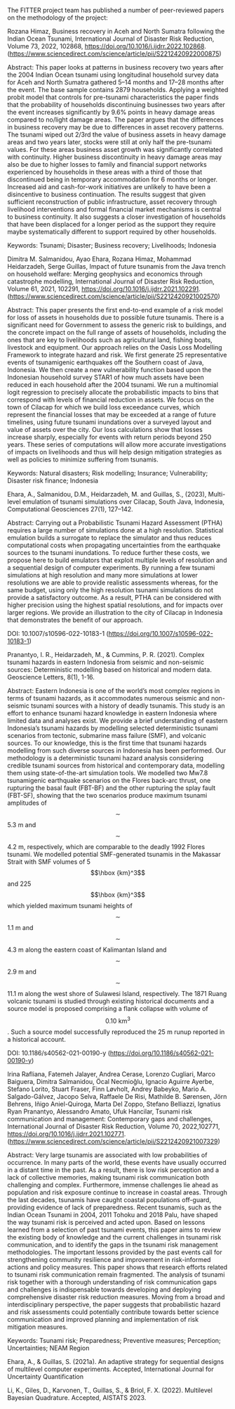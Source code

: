 The FITTER project team has published a number of peer-reviewed papers on the methodology of the project:


Rozana Himaz, Business recovery in Aceh and North Sumatra following the Indian Ocean Tsunami,
International Journal of Disaster Risk Reduction, Volume 73, 2022, 102868,
https://doi.org/10.1016/j.ijdrr.2022.102868. (https://www.sciencedirect.com/science/article/pii/S2212420922000875)

Abstract: This paper looks at patterns in business recovery two years after the 2004 Indian Ocean tsunami using longitudinal household survey data for Aceh and North Sumatra gathered 5–14 months and 17–28 months after the event. The base sample contains 2879 households. Applying a weighted probit model that controls for pre-tsunami characteristics the paper finds that the probability of households discontinuing businesses two years after the event increases significantly by 9.6% points in heavy damage areas compared to no/light damage areas. The paper argues that the differences in business recovery may be due to differences in asset recovery patterns. The tsunami wiped out 2/3rd the value of business assets in heavy damage areas and two years later, stocks were still at only half the pre-tsunami values. For these areas business asset growth was significantly correlated with continuity. Higher business discontinuity in heavy damage areas may also be due to higher losses to family and financial support networks experienced by households in these areas with a third of those that discontinued being in temporary accommodation for 6 months or longer. Increased aid and cash-for-work initiatives are unlikely to have been a disincentive to business continuation. The results suggest that given sufficient reconstruction of public infrastructure, asset recovery through livelihood interventions and formal financial market mechanisms is central to business continuity. It also suggests a closer investigation of households that have been displaced for a longer period as the support they require maybe systematically different to support required by other households.

Keywords: Tsunami; Disaster; Business recovery; Livelihoods; Indonesia


Dimitra M. Salmanidou, Ayao Ehara, Rozana Himaz, Mohammad Heidarzadeh, Serge Guillas,
Impact of future tsunamis from the Java trench on household welfare: Merging geophysics and economics through catastrophe modelling,
International Journal of Disaster Risk Reduction, Volume 61, 2021, 102291,
https://doi.org/10.1016/j.ijdrr.2021.102291. (https://www.sciencedirect.com/science/article/pii/S2212420921002570)

Abstract: This paper presents the first end-to-end example of a risk model for loss of assets in households due to possible future tsunamis. There is a significant need for Government to assess the generic risk to buildings, and the concrete impact on the full range of assets of households, including the ones that are key to livelihoods such as agricultural land, fishing boats, livestock and equipment. Our approach relies on the Oasis Loss Modelling Framework to integrate hazard and risk. We first generate 25 representative events of tsunamigenic earthquakes off the Southern coast of Java, Indonesia. We then create a new vulnerability function based upon the Indonesian household survey STAR1 of how much assets have been reduced in each household after the 2004 tsunami. We run a multinomial logit regression to precisely allocate the probabilistic impacts to bins that correspond with levels of financial reduction in assets. We focus on the town of Cilacap for which we build loss exceedance curves, which represent the financial losses that may be exceeded at a range of future timelines, using future tsunami inundations over a surveyed layout and value of assets over the city. Our loss calculations show that losses increase sharply, especially for events with return periods beyond 250 years. These series of computations will allow more accurate investigations of impacts on livelihoods and thus will help design mitigation strategies as well as policies to minimize suffering from tsunamis.

Keywords: Natural disasters; Risk modelling; Insurance; Vulnerability; Disaster risk finance; Indonesia


Ehara, A., Salmanidou, D.M., Heidarzadeh, M. and Guillas, S., (2023), 
Multi-level emulation of tsunami simulations over Cilacap, South Java, Indonesia, 
Computational Geosciences 27(1), 127–142.

Abstract: Carrying out a Probabilistic Tsunami Hazard Assessment (PTHA) requires a large number of simulations done at a high resolution. Statistical emulation builds a surrogate to replace the simulator and thus reduces computational costs when propagating uncertainties from the earthquake sources to the tsunami inundations. To reduce further these costs, we propose here to build emulators that exploit multiple levels of resolution and a sequential design of computer experiments. By running a few tsunami simulations at high resolution and many more simulations at lower resolutions we are able to provide realistic assessments whereas, for the same budget, using only the high resolution tsunami simulations do not provide a satisfactory outcome. As a result, PTHA can be considered with higher precision using the highest spatial resolutions, and for impacts over larger regions. We provide an illustration to the city of Cilacap in Indonesia that demonstrates the benefit of our approach.

DOI: 10.1007/s10596-022-10183-1 (https://doi.org/10.1007/s10596-022-10183-1)


Pranantyo, I. R., Heidarzadeh, M., & Cummins, P. R. (2021). 
Complex tsunami hazards in eastern Indonesia from seismic and non-seismic sources: Deterministic modelling based on historical and modern data. 
Geoscience Letters, 8(1), 1-16.

Abstract: Eastern Indonesia is one of the world’s most complex regions in terms of tsunami hazards, as it accommodates numerous seismic and non-seismic tsunami sources with a history of deadly tsunamis. This study is an effort to enhance tsunami hazard knowledge in eastern Indonesia where limited data and analyses exist. We provide a brief understanding of eastern Indonesia’s tsunami hazards by modelling selected deterministic tsunami scenarios from tectonic, submarine mass failure (SMF), and volcanic sources. To our knowledge, this is the first time that tsunami hazards modelling from such diverse sources in Indonesia has been performed. Our methodology is a deterministic tsunami hazard analysis considering credible tsunami sources from historical and contemporary data, modelling them using state-of-the-art simulation tools. We modelled two Mw7.8 tsunamigenic earthquake scenarios on the Flores back-arc thrust, one rupturing the basal fault (FBT-BF) and the other rupturing the splay fault (FBT-SF), showing that the two scenarios produce maximum tsunami amplitudes of $$\sim$$5.3 m and $$\sim$$4.2 m, respectively, which are comparable to the deadly 1992 Flores tsunami. We modelled potential SMF-generated tsunamis in the Makassar Strait with SMF volumes of 5 $$\hbox {km}^3$$and 225 $$\hbox {km}^3$$which yielded maximum tsunami heights of $$\sim$$1.1 m and $$\sim$$4.3 m along the eastern coast of Kalimantan Island and $$\sim$$2.9 m and $$\sim$$11.1 m along the west shore of Sulawesi Island, respectively. The 1871 Ruang volcanic tsunami is studied through existing historical documents and a source model is proposed comprising a flank collapse with volume of $$0.10\ \mathrm{km}^3$$. Such a source model successfully reproduced the 25 m runup reported in a historical account.

DOI: 10.1186/s40562-021-00190-y (https://doi.org/10.1186/s40562-021-00190-y)


Irina Rafliana, Fatemeh Jalayer, Andrea Cerase, Lorenzo Cugliari, Marco Baiguera, Dimitra Salmanidou, Öcal Necmioğlu, Ignacio Aguirre Ayerbe, Stefano Lorito, Stuart Fraser, Finn Løvholt, Andrey Babeyko, Mario A. Salgado-Gálvez, Jacopo Selva, Raffaele De Risi, Mathilde B. Sørensen, Jörn Behrens, Iñigo Aniel-Quiroga, Marta Del Zoppo, Stefano Belliazzi, Ignatius Ryan Pranantyo, Alessandro Amato, Ufuk Hancilar,
Tsunami risk communication and management: Contemporary gaps and challenges,
International Journal of Disaster Risk Reduction, Volume 70, 2022,102771,
https://doi.org/10.1016/j.ijdrr.2021.102771. (https://www.sciencedirect.com/science/article/pii/S2212420921007329)

Abstract: Very large tsunamis are associated with low probabilities of occurrence. In many parts of the world, these events have usually occurred in a distant time in the past. As a result, there is low risk perception and a lack of collective memories, making tsunami risk communication both challenging and complex. Furthermore, immense challenges lie ahead as population and risk exposure continue to increase in coastal areas. Through the last decades, tsunamis have caught coastal populations off-guard, providing evidence of lack of preparedness. Recent tsunamis, such as the Indian Ocean Tsunami in 2004, 2011 Tohoku and 2018 Palu, have shaped the way tsunami risk is perceived and acted upon. Based on lessons learned from a selection of past tsunami events, this paper aims to review the existing body of knowledge and the current challenges in tsunami risk communication, and to identify the gaps in the tsunami risk management methodologies. The important lessons provided by the past events call for strengthening community resilience and improvement in risk-informed actions and policy measures. This paper shows that research efforts related to tsunami risk communication remain fragmented. The analysis of tsunami risk together with a thorough understanding of risk communication gaps and challenges is indispensable towards developing and deploying comprehensive disaster risk reduction measures. Moving from a broad and interdisciplinary perspective, the paper suggests that probabilistic hazard and risk assessments could potentially contribute towards better science communication and improved planning and implementation of risk mitigation measures.

Keywords: Tsunami risk; Preparedness; Preventive measures; Perception; Uncertainties; NEAM Region


Ehara, A., & Guillas, S. (2021a). An adaptive strategy for sequential designs of multilevel computer experiments. Accepted, International Journal for Uncertainty Quantification


Li, K., Giles, D., Karvonen, T., Guillas, S., & Briol, F. X. (2022). Multilevel Bayesian Quadrature. Accepted, AISTATS 2023.

